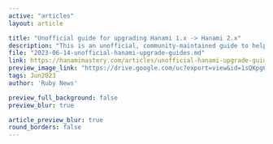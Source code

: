 ```yaml
---
active: "articles"
layout: article

title: "Unofficial guide for upgrading Hanami 1.x -> Hanami 2.x"
description: "This is an unofficial, community-maintained guide to help upgrading projects that are built on Hanami 1.x to Hanami 2.x."
file: "2023-06-14-unofficial-hanami-upgrade-guides.md"
link: https://hanamimastery.com/articles/unofficial-hanami-upgrade-guides
preview_image_link: "https://drive.google.com/uc?export=view&id=1sQKpg6xsAzC4YTmn93i29kDv6hoEgH68"
tags: Jun2023
author: 'Ruby News'

preview_full_background: false
preview_blur: true

article_preview_blur: true
round_borders: false
---
```

